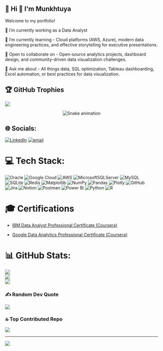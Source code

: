 ## 💫 Hi 👋 I'm  Munkhtuya

   Welcome to my portfolio!
  
🔭 I’m currently working as a Data Analyst 

 🌱 I’m currently learning - Cloud platforms (AWS, Azure), modern data engineering practices, and effective storytelling for executive presentations.

🤝 Open to collaborate on - Open-source analytics projects, dashboard design, and community-driven data visualization challenges.

💬 Ask me about - All things data, SQL optimization, Tableau dashboarding, Excel automation, or best practices for data visualization.
  


 ## 🏆 GitHub Trophies
![](https://github-profile-trophy.vercel.app/?username=Munkhtuya-DM&theme=radical&no-frame=false&no-bg=true&margin-w=4)
<!-- Snake Game Repo View -->
<div align="center">
  <img src="https://profile-readme-generator.com/assets/snake.svg" alt="Snake animation" />
</div>


## 🌐 Socials:
[![LinkedIn](https://img.shields.io/badge/LinkedIn-%230077B5.svg?logo=linkedin&logoColor=white)](https://linkedin.com/in/www.linkedin.com/in/munkhtuya-dashnyam) [![email](https://img.shields.io/badge/Email-D14836?logo=gmail&logoColor=white)](mailto:munkhtuya.dm@gmail.com) 

<!-- Snake Game Repo View -->



# 💻 Tech Stack:
![Oracle](https://img.shields.io/badge/Oracle-F80000?style=for-the-badge&logo=oracle&logoColor=white) ![Google Cloud](https://img.shields.io/badge/GoogleCloud-%234285F4.svg?style=for-the-badge&logo=google-cloud&logoColor=white) ![AWS](https://img.shields.io/badge/AWS-%23FF9900.svg?style=for-the-badge&logo=amazon-aws&logoColor=white) ![MicrosoftSQLServer](https://img.shields.io/badge/Microsoft%20SQL%20Server-CC2927?style=for-the-badge&logo=microsoft%20sql%20server&logoColor=white) ![MySQL](https://img.shields.io/badge/mysql-4479A1.svg?style=for-the-badge&logo=mysql&logoColor=white) ![SQLite](https://img.shields.io/badge/sqlite-%2307405e.svg?style=for-the-badge&logo=sqlite&logoColor=white) ![Redis](https://img.shields.io/badge/redis-%23DD0031.svg?style=for-the-badge&logo=redis&logoColor=white) ![Matplotlib](https://img.shields.io/badge/Matplotlib-%23ffffff.svg?style=for-the-badge&logo=Matplotlib&logoColor=black) ![NumPy](https://img.shields.io/badge/numpy-%23013243.svg?style=for-the-badge&logo=numpy&logoColor=white) ![Pandas](https://img.shields.io/badge/pandas-%23150458.svg?style=for-the-badge&logo=pandas&logoColor=white) ![Plotly](https://img.shields.io/badge/Plotly-%233F4F75.svg?style=for-the-badge&logo=plotly&logoColor=white) ![GitHub](https://img.shields.io/badge/github-%23121011.svg?style=for-the-badge&logo=github&logoColor=white) ![Jira](https://img.shields.io/badge/jira-%230A0FFF.svg?style=for-the-badge&logo=jira&logoColor=white) ![Notion](https://img.shields.io/badge/Notion-%23000000.svg?style=for-the-badge&logo=notion&logoColor=white) ![Postman](https://img.shields.io/badge/Postman-FF6C37?style=for-the-badge&logo=postman&logoColor=white) ![Power Bi](https://img.shields.io/badge/power_bi-F2C811?style=for-the-badge&logo=powerbi&logoColor=black) ![Python](https://img.shields.io/badge/python-3670A0?style=for-the-badge&logo=python&logoColor=ffdd54) ![R](https://img.shields.io/badge/r-%23276DC3.svg?style=for-the-badge&logo=r&logoColor=white)



# 🎓 Certifications

- [IBM Data Analyst Professional Certificate (Coursera)](https://coursera.org/share/3db870ac439cf8c35fabc105ee0ecefb)
  
- [Google Data Analytics Professional Certificate (Coursera)](https://coursera.org/share/ad4c533588dc81d111587d33b730e753)


<!-- Add more certifications here as you earn them! -->


# 📊 GitHub Stats:
![](https://github-readme-stats.vercel.app/api?username=Munkhtuya-DM&theme=dark&hide_border=false&include_all_commits=true&count_private=false)<br/>
![](https://nirzak-streak-stats.vercel.app/?user=Munkhtuya-DM&theme=dark&hide_border=false)<br/>
![](https://github-readme-stats.vercel.app/api/top-langs/?username=Munkhtuya-DM&theme=dark&hide_border=false&include_all_commits=true&count_private=false&layout=compact)


### ✍️ Random Dev Quote
![](https://quotes-github-readme.vercel.app/api?type=horizontal&theme=radical)

### 🔝 Top Contributed Repo
![](https://github-contributor-stats.vercel.app/api?username=Munkhtuya-DM&limit=5&theme=dark&combine_all_yearly_contributions=true)

---
[![](https://visitcount.itsvg.in/api?id=Munkhtuya-DM&icon=0&color=0)](https://visitcount.itsvg.in)

<!-- Proudly created with GPRM ( https://gprm.itsvg.in ) -->
